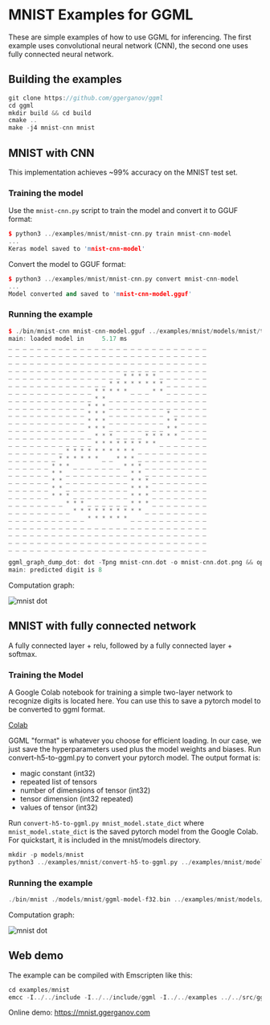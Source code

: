 # MNIST Examples for GGML

These are simple examples of how to use GGML for inferencing.
The first example uses convolutional neural network (CNN), the second one uses fully connected neural network.

## Building the examples

```cpp
git clone https://github.com/ggerganov/ggml
cd ggml
mkdir build && cd build
cmake ..
make -j4 mnist-cnn mnist
```

## MNIST with CNN

This implementation achieves ~99% accuracy on the MNIST test set.

### Training the model

Use the `mnist-cnn.py` script to train the model and convert it to GGUF format:

```cpp
$ python3 ../examples/mnist/mnist-cnn.py train mnist-cnn-model
...
Keras model saved to 'mnist-cnn-model'
```

Convert the model to GGUF format:

```cpp
$ python3 ../examples/mnist/mnist-cnn.py convert mnist-cnn-model
...
Model converted and saved to 'mnist-cnn-model.gguf'
```

### Running the example

```cpp
$ ./bin/mnist-cnn mnist-cnn-model.gguf ../examples/mnist/models/mnist/t10k-images.idx3-ubyte
main: loaded model in     5.17 ms
_ _ _ _ _ _ _ _ _ _ _ _ _ _ _ _ _ _ _ _ _ _ _ _ _ _ _ _ 
_ _ _ _ _ _ _ _ _ _ _ _ _ _ _ _ _ _ _ _ _ _ _ _ _ _ _ _ 
_ _ _ _ _ _ _ _ _ _ _ _ _ _ _ _ _ _ _ _ _ _ _ _ _ _ _ _ 
_ _ _ _ _ _ _ _ _ _ _ _ _ _ _ _ _ _ _ _ _ _ _ _ _ _ _ _ 
_ _ _ _ _ _ _ _ _ _ _ _ _ _ _ _ * * * * * _ _ _ _ _ _ _ 
_ _ _ _ _ _ _ _ _ _ _ _ _ _ * * * * * * * * _ _ _ _ _ _ 
_ _ _ _ _ _ _ _ _ _ _ _ * * * * * _ _ _ * * _ _ _ _ _ _ 
_ _ _ _ _ _ _ _ _ _ _ _ * * _ _ _ _ _ _ _ _ _ _ _ _ _ _ 
_ _ _ _ _ _ _ _ _ _ _ * * * _ _ _ _ _ _ _ _ _ _ _ _ _ _ 
_ _ _ _ _ _ _ _ _ _ _ * * * _ _ _ _ _ _ _ _ * _ _ _ _ _ 
_ _ _ _ _ _ _ _ _ _ _ * * * _ _ _ _ _ _ _ _ * * _ _ _ _ 
_ _ _ _ _ _ _ _ _ _ _ * * * _ _ _ _ _ _ _ _ * * _ _ _ _ 
_ _ _ _ _ _ _ _ _ _ _ _ * * * _ _ _ _ * * * * * _ _ _ _ 
_ _ _ _ _ _ _ _ _ _ _ _ * * * * * * * * * _ _ _ _ _ _ _ 
_ _ _ _ _ _ _ _ * * * * * * * * * * _ _ _ _ _ _ _ _ _ _ 
_ _ _ _ _ _ _ * * * * * * _ _ * * * _ _ _ _ _ _ _ _ _ _ 
_ _ _ _ _ _ * * * _ _ _ _ _ _ _ * * * _ _ _ _ _ _ _ _ _ 
_ _ _ _ _ _ * * _ _ _ _ _ _ _ _ _ * * _ _ _ _ _ _ _ _ _ 
_ _ _ _ _ _ * * _ _ _ _ _ _ _ _ _ * * * _ _ _ _ _ _ _ _ 
_ _ _ _ _ _ * * _ _ _ _ _ _ _ _ _ * * * _ _ _ _ _ _ _ _ 
_ _ _ _ _ _ * * * _ _ _ _ _ _ _ _ * * * _ _ _ _ _ _ _ _ 
_ _ _ _ _ _ _ _ * * * _ _ _ _ _ _ * * * _ _ _ _ _ _ _ _ 
_ _ _ _ _ _ _ _ _ * * * * * * * * * * _ _ _ _ _ _ _ _ _ 
_ _ _ _ _ _ _ _ _ _ _ * * * * * * _ _ _ _ _ _ _ _ _ _ _ 
_ _ _ _ _ _ _ _ _ _ _ _ _ _ _ _ _ _ _ _ _ _ _ _ _ _ _ _ 
_ _ _ _ _ _ _ _ _ _ _ _ _ _ _ _ _ _ _ _ _ _ _ _ _ _ _ _ 
_ _ _ _ _ _ _ _ _ _ _ _ _ _ _ _ _ _ _ _ _ _ _ _ _ _ _ _ 
_ _ _ _ _ _ _ _ _ _ _ _ _ _ _ _ _ _ _ _ _ _ _ _ _ _ _ _ 

ggml_graph_dump_dot: dot -Tpng mnist-cnn.dot -o mnist-cnn.dot.png && open mnist-cnn.dot.png
main: predicted digit is 8
```

Computation graph:

![mnist dot](https://user-images.githubusercontent.com/1991296/263763842-3b679b45-7ca1-4ee9-b19a-82e34396624f.png)

## MNIST with fully connected network

A fully connected layer + relu, followed by a fully connected layer + softmax.

### Training the Model

A Google Colab notebook for training a simple two-layer network to recognize digits is located here. You can
use this to save a pytorch model to be converted to ggml format.

[Colab](https://colab.research.google.com/drive/12n_8VNJnolBnX5dVS0HNWubnOjyEaFSb?usp=sharing)

GGML "format" is whatever you choose for efficient loading. In our case, we just save the hyperparameters used
plus the model weights and biases. Run convert-h5-to-ggml.py to convert your pytorch model. The output format is:

- magic constant (int32)
- repeated list of tensors
- number of dimensions of tensor (int32)
- tensor dimension (int32 repeated)
- values of tensor (int32)

Run ```convert-h5-to-ggml.py mnist_model.state_dict``` where `mnist_model.state_dict` is the saved pytorch model from the Google Colab. For
quickstart, it is included in the mnist/models directory.

```cpp
mkdir -p models/mnist
python3 ../examples/mnist/convert-h5-to-ggml.py ../examples/mnist/models/mnist/mnist_model.state_dict
```

### Running the example

```cpp
./bin/mnist ./models/mnist/ggml-model-f32.bin ../examples/mnist/models/mnist/t10k-images.idx3-ubyte
```

Computation graph:

![mnist dot](https://user-images.githubusercontent.com/1991296/231882071-84e29d53-b226-4d73-bdc2-5bd6dcb7efd1.png)


## Web demo

The example can be compiled with Emscripten like this:

```cpp
cd examples/mnist
emcc -I../../include -I../../include/ggml -I../../examples ../../src/ggml.c main.cpp -o web/mnist.js -s EXPORTED_FUNCTIONS='["_wasm_eval","_wasm_random_digit","_malloc","_free"]' -s EXPORTED_RUNTIME_METHODS='["ccall"]' -s ALLOW_MEMORY_GROWTH=1 --preload-file models/mnist
```

Online demo: https://mnist.ggerganov.com
